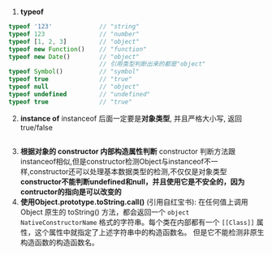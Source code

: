 1. **typeof**
```javascript
typeof '123'             // "string"
typeof 123               // "number"
typeof [1, 2, 3]         // "object"
typeof new Function()    // "function"
typeof new Date()        // "object"
                         // 引用类型判断出来的都是"object"
typeof Symbol()          // "symbol"
typeof true              // "true"
typeof null              // "object"
typeof undefined         // "undefined"
typeof true              // "true"
```
2. **instance of**
instanceof 后面一定要是**对象类型**, 并且严格大小写, 返回 true/false
```javascript

```
3. **根据对象的 constructor 内部构造属性判断**
constructor 判断方法跟instanceof相似,但是constructor检测Object与instanceof不一样,constructor还可以处理基本数据类型的检测,不仅仅是对象类型
**constructor不能判断undefined和null，并且使用它是不安全的，因为contructor的指向是可以改变的**
4. **使用Object.prototype.toString.call()**
(引用自红宝书): 在任何值上调用 Object 原生的 toString() 方法，都会返回一个 `object NativeConstructorName` 格式的字符串。每个类在内部都有一个 `[[Class]]` 属性，这个属性中就指定了上述字符串中的构造函数名。  但是它不能检测非原生构造函数的构造函数名。